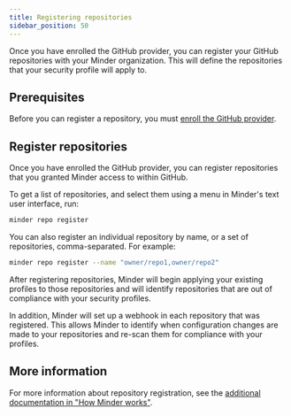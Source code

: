 ```yaml
---
title: Registering repositories
sidebar_position: 50
---
```


Once you have enrolled the GitHub provider, you can register your GitHub
repositories with your Minder organization. This will define the repositories
that your security profile will apply to.

## Prerequisites

Before you can register a repository, you must
[enroll the GitHub provider](enroll_provider).

## Register repositories

Once you have enrolled the GitHub provider, you can register repositories that
you granted Minder access to within GitHub.

To get a list of repositories, and select them using a menu in Minder's text
user interface, run:

```bash
minder repo register
```

You can also register an individual repository by name, or a set of
repositories, comma-separated. For example:

```bash
minder repo register --name "owner/repo1,owner/repo2"
```

After registering repositories, Minder will begin applying your existing
profiles to those repositories and will identify repositories that are out of
compliance with your security profiles.

In addition, Minder will set up a webhook in each repository that was
registered. This allows Minder to identify when configuration changes are made
to your repositories and re-scan them for compliance with your profiles.

## More information

For more information about repository registration, see the
[additional documentation in "How Minder works"](../understand/repository_registration).
